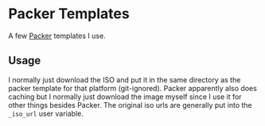 Packer Templates
================

A few [Packer](http://www.packer.io/) templates I use.

## Usage

I normally just download the ISO and put it in the same directory as the packer
template for that platform (git-ignored).  Packer apparently also does caching
but I normally just download the image myself since I use it for other things
besides Packer.  The original iso urls are generally put into the `_iso_url`
user variable.
